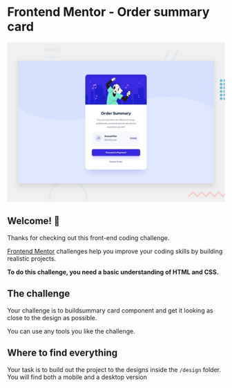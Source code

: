 # Frontend Mentor - Order summary card

![Design preview for the Order summary card coding challenge](./design/desktop-preview.jpg)

## Welcome! 👋

Thanks for checking out this front-end coding challenge.

[Frontend Mentor](https://www.frontendmentor.io) challenges help you improve your coding skills by building realistic projects.

**To do this challenge, you need a basic understanding of HTML and CSS.**

## The challenge

Your challenge is to buildsummary card component and get it looking as close to the design as possible.

You can use any tools you like  the challenge.


## Where to find everything

Your task is to build out the project to the designs inside the `/design` folder. You will find both a mobile and a desktop version
